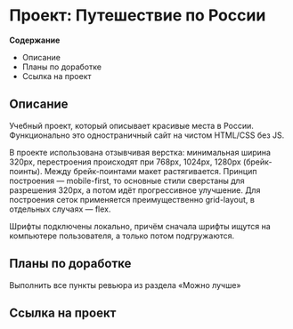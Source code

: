 # Проект: Путешествие по России

**Содержание**
* Описание
* Планы по доработке
* Ссылка на проект

## Описание
Учебный проект, который описывает красивые места в России.
Функционально это одностраничный сайт на чистом HTML/CSS без JS.

В проекте использована отзывчивая верстка: минимальная ширина 320px, перестроения происходят при 768px, 1024px, 1280px (брейк-поинты). Между брейк-поинтами макет растягивается.
Принцип построения — mobile-first, то основные стили сверстаны для разрешения 320px, а потом идёт прогрессивное улучшение.
Для построения сеток применяется преимущественно grid-layout, в отдельных случаях —  flex.

Шрифты подключены локально, причём сначала шрифты ищутся на компьютере пользователя, а только потом подгружаются.

## Планы по доработке
Выполнить все пункты ревьюра из раздела «Можно лучше»

## Ссылка на проект
